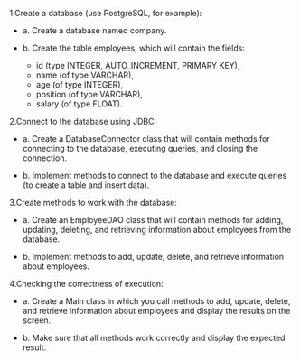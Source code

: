 1.Create a database (use PostgreSQL, for example):

* a. Create a database named company.

* b. Create the table employees, which will contain the fields:
    * id (type INTEGER, AUTO_INCREMENT, PRIMARY KEY),
    * name (of type VARCHAR),
    * age (of type INTEGER),
    * position (of type VARCHAR),
    * salary (of type FLOAT).

2.Connect to the database using JDBC:

* a. Create a DatabaseConnector class that will contain methods for connecting to the database, executing queries, and closing the connection.

* b. Implement methods to connect to the database and execute queries (to create a table and insert data).

3.Create methods to work with the database:

* a. Create an EmployeeDAO class that will contain methods for adding, updating, deleting, and retrieving information
  about employees from the database.

* b. Implement methods to add, update, delete, and retrieve information about employees.

4.Checking the correctness of execution:

* a. Create a Main class in which you call methods to add, update, delete, and retrieve information about employees and
  display the results on the screen.

* b. Make sure that all methods work correctly and display the expected result.

